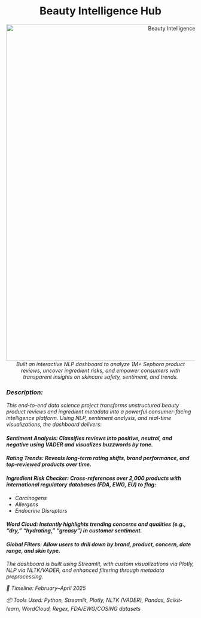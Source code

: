 <h1 align="center">Beauty Intelligence Hub</h1>
<p align="center">
  <a href="https://github.com/PoojaKabadi/Beauty-Intelligence-Hub/tree/main">
    <img src="https://github.com/user-attachments/assets/6f2ea620-a344-445b-aa79-2183856cc822" alt="Beauty Intelligence Hub" width="900px" />
  </a>
  <br><i>
Built an interactive NLP dashboard to analyze 1M+ Sephora product reviews, uncover ingredient risks, and empower consumers with transparent insights on skincare safety, sentiment, and trends.
  </p>

### Description:
This end-to-end data science project transforms unstructured beauty product reviews and ingredient metadata into a powerful consumer-facing intelligence platform. Using NLP, sentiment analysis, and real-time visualizations, the dashboard delivers:

#### Sentiment Analysis: Classifies reviews into positive, neutral, and negative using VADER and visualizes buzzwords by tone.
#### Rating Trends: Reveals long-term rating shifts, brand performance, and top-reviewed products over time.
#### Ingredient Risk Checker: Cross-references over 2,000 products with international regulatory databases (FDA, EWG, EU) to flag:
- Carcinogens
- Allergens
- Endocrine Disruptors
#### Word Cloud: Instantly highlights trending concerns and qualities (e.g., “dry,” “hydrating,” “greasy”) in customer sentiment.
#### Global Filters: Allow users to drill down by brand, product, concern, date range, and skin type.

The dashboard is built using Streamlit, with custom visualizations via Plotly, NLP via NLTK/VADER, and enhanced filtering through metadata preprocessing.

📅 Timeline: February–April 2025

📦 Tools Used: Python, Streamlit, Plotly, NLTK (VADER), Pandas, Scikit-learn, WordCloud, Regex, FDA/EWG/COSING datasets
